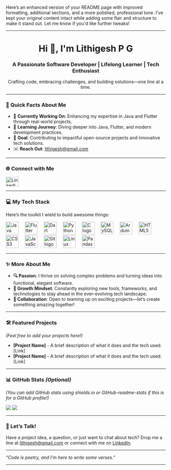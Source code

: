 Here’s an enhanced version of your README page with improved formatting, additional sections, and a more polished, professional tone. I’ve kept your original content intact while adding some flair and structure to make it stand out. Let me know if you'd like further tweaks!

---

<h1 align="center">Hi 👋, I'm Lithigesh P G</h1>
<h3 align="center">A Passionate Software Developer | Lifelong Learner | Tech Enthusiast</h3>

<p align="center">
  Crafting code, embracing challenges, and building solutions—one line at a time.
</p>

---

### 🌟 Quick Facts About Me
- 🔭 **Currently Working On**: Enhancing my expertise in Java and Flutter through real-world projects.  
- 📘 **Learning Journey**: Diving deeper into Java, Flutter, and modern development practices.  
- 🚀 **Goal**: Contributing to impactful open-source projects and innovative tech solutions.  
- ✉️ **Reach Out**: [lithigesh@gmail.com](mailto:lithigesh@gmail.com)  

---

### 🌐 Connect with Me
<p align="left">
  <a href="https://linkedin.com/in/litigesh" target="_blank">
    <img align="center" src="https://raw.githubusercontent.com/rahuldkjain/github-profile-readme-generator/master/src/images/icons/Social/linked-in-alt.svg" alt="LinkedIn - litigesh" height="30" width="40" />
  </a>
  <!-- Add more social links here if you'd like (e.g., GitHub, Twitter, etc.) -->
</p>

---

### 💻 My Tech Stack
<p align="left">Here’s the toolkit I wield to build awesome things:</p>
<div align="left">
  <img src="https://cdn.jsdelivr.net/gh/devicons/devicon/icons/java/java-original.svg" height="40" alt="Java logo" title="Java" />
  <img width="12" />
  <img src="https://cdn.jsdelivr.net/gh/devicons/devicon/icons/flutter/flutter-original.svg" height="40" alt="Flutter logo" title="Flutter" />
  <img width="12" />
  <img src="https://cdn.jsdelivr.net/gh/devicons/devicon/icons/dart/dart-original.svg" height="40" alt="Dart logo" title="Dart" />
  <img width="12" />
  <img src="https://cdn.jsdelivr.net/gh/devicons/devicon/icons/python/python-original.svg" height="40" alt="Python logo" title="Python" />
  <img width="12" />
  <img src="https://cdn.jsdelivr.net/gh/devicons/devicon/icons/c/c-original.svg" height="40" alt="C logo" title="C" />
  <img width="12" />
  <img src="https://cdn.jsdelivr.net/gh/devicons/devicon/icons/mysql/mysql-original.svg" height="40" alt="MySQL logo" title="MySQL" />
  <img width="12" />
  <img src="https://cdn.jsdelivr.net/gh/devicons/devicon/icons/arduino/arduino-original.svg" height="40" alt="Arduino logo" title="Arduino" />
  <img width="12" />
  <img src="https://cdn.jsdelivr.net/gh/devicons/devicon/icons/html5/html5-original.svg" height="40" alt="HTML5 logo" title="HTML5" />
  <img width="12" />
  <img src="https://cdn.jsdelivr.net/gh/devicons/devicon/icons/css3/css3-original.svg" height="40" alt="CSS3 logo" title="CSS3" />
  <img width="12" />
  <img src="https://cdn.jsdelivr.net/gh/devicons/devicon/icons/javascript/javascript-original.svg" height="40" alt="JavaScript logo" title="JavaScript" />
  <img width="12" />
  <img src="https://cdn.jsdelivr.net/gh/devicons/devicon/icons/git/git-original.svg" height="40" alt="Git logo" title="Git" />
  <img width="12" />
  <img src="https://cdn.jsdelivr.net/gh/devicons/devicon/icons/linux/linux-original.svg" height="40" alt="Linux logo" title="Linux" />
  <img width="12" />
  <img src="https://cdn.jsdelivr.net/gh/devicons/devicon/icons/pandas/pandas-original.svg" height="40" alt="Pandas logo" title="Pandas" />
</div>

---

### ✨ More About Me
- **🔍 Passion**: I thrive on solving complex problems and turning ideas into functional, elegant software.  
- **🌱 Growth Mindset**: Constantly exploring new tools, frameworks, and technologies to stay ahead in the ever-evolving tech landscape.  
- **🤝 Collaboration**: Open to teaming up on exciting projects—let’s create something amazing together!  

---

### 🛠️ Featured Projects
*(Feel free to add your projects here!)*  
- **[Project Name]** - A brief description of what it does and the tech used. [Link]  
- **[Project Name]** - A brief description of what it does and the tech used. [Link]  

---

### 📊 GitHub Stats *(Optional)*  
*(You can add GitHub stats using shields.io or GitHub-readme-stats if this is for a GitHub profile!)*  
<p align="left">
  <img src="https://img.shields.io/badge/Code%20Written-∞-blueviolet?style=flat-square" />
  <img src="https://img.shields.io/badge/Coffee%20Consumed-Too%20Much-orange?style=flat-square" />
</p>

---

### 💬 Let’s Talk!  
Have a project idea, a question, or just want to chat about tech? Drop me a line at [lithigesh@gmail.com](mailto:lithigesh@gmail.com) or connect with me on [LinkedIn](https://linkedin.com/in/litigesh).  

---

*“Code is poetry, and I’m here to write some verses.”*

---

